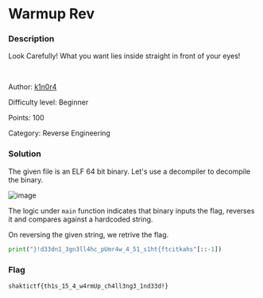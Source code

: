 # Warmup Rev

### Description

Look Carefully! What you want lies inside straight in front of your eyes!

<br> 

Author: [k1n0r4](https://twitter.com/k1n0r4)

Difficulty level: Beginner

Points: 100

Category: Reverse Engineering


###  Solution

The given file is an ELF 64 bit binary. Let's use a decompiler to decompile the binary.

![image](https://imgur.com/wr4u3XL.png)

The logic under `main` function indicates that binary inputs the flag, reverses it and compares against a hardcoded string.

On reversing the given string, we retrive the flag.

```python
print("}!d33dn1_3gn3ll4hc_pUmr4w_4_51_s1ht{ftcitkahs"[::-1])
```

### Flag

`shaktictf{th1s_15_4_w4rmUp_ch4ll3ng3_1nd33d!}`